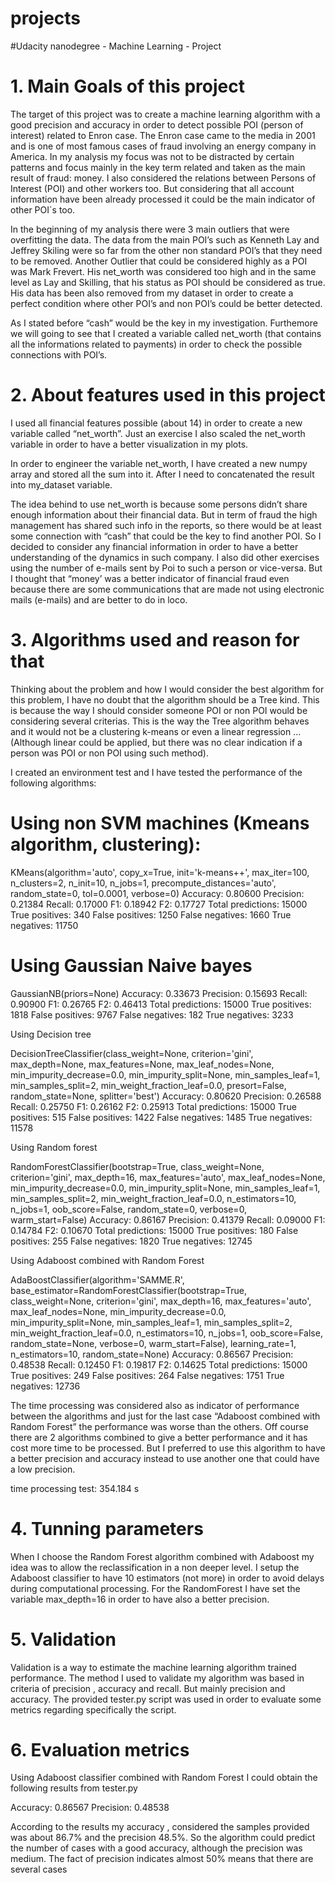 # projects

#Udacity nanodegree  - Machine Learning - Project
# 1. Main Goals of this project

The target of this project was to create a machine learning algorithm with a good precision and accuracy in order to detect possible POI (person of interest) related to Enron case.  The Enron case came to the media in 2001  and is one of most famous cases of fraud involving an energy company in America. In my analysis my focus was not to be distracted by certain patterns and focus mainly in the key term related and taken as the main result of fraud: money. I also considered the relations between Persons of Interest (POI) and other workers too. But considering that all account information have been already processed it could be the main indicator of other POI`s too.

In the beginning of my analysis there were 3 main outliers that were overfitting the data. The data from the main POI’s such as Kenneth Lay and Jeffrey Skiling were so far from the other non standard POI’s that they need to be removed. Another Outlier that could be considered highly as a POI was Mark Frevert. His net_worth was considered too high and in the same level as Lay and Skilling, that his status as POI should be considered as true. His data has been also removed from my dataset in order to create a perfect condition where other POI’s and non POI’s could be better detected.


As I stated before “cash” would be the key in my investigation. Furthemore we will going to see that I created a variable called net_worth (that contains all the informations related to payments) in order to check the possible connections with POI’s.


# 2. About features used in this project

I used all financial features possible (about 14) in order to create a new variable called “net_worth”.  Just an exercise I also scaled the net_worth variable in order to have a better visualization in my plots. 

In order to engineer the variable net_worth, I have created a new numpy array and stored all the sum into it. After I need to concatenated the result into my_dataset variable.

The idea behind to use net_worth is because some persons didn’t share enough information about their financial  data. But in term of fraud the high management has shared such info in the reports, so there would be at least some connection with “cash” that could be the key to find another POI. So I decided to consider any financial information in order to have a better understanding of the dynamics in such company.  I also did other exercises using the number of e-mails sent by Poi to such a person or vice-versa. But I thought that “money’ was a better indicator of financial fraud even because there are some communications that are made not using electronic mails (e-mails) and are better to do in loco.


# 3.  Algorithms used and reason for that


Thinking about the problem and how I would consider the best algorithm for this problem, I have no doubt that the algorithm should be a Tree kind. This is because the way I should consider someone POI or non POI would be considering several criterias. This is the way the Tree algorithm behaves  and it would not be a clustering k-means or even a linear regression … (Although linear could be applied, but there was no clear indication if a person was POI or non POI using such method).

I created an environment test and I have tested the performance of the following algorithms:

# Using non SVM machines (Kmeans algorithm, clustering):

KMeans(algorithm='auto', copy_x=True, init='k-means++', max_iter=100,
    n_clusters=2, n_init=10, n_jobs=1, precompute_distances='auto',
    random_state=0, tol=0.0001, verbose=0)
        Accuracy: 0.80600       Precision: 0.21384      Recall: 0.17000 F1: 0.18942     F2: 0.17727
        Total predictions: 15000        True positives:  340    False positives: 1250   False negatives: 1660   True negatives: 11750




# Using Gaussian Naive bayes

 
GaussianNB(priors=None)
        Accuracy: 0.33673       Precision: 0.15693      Recall: 0.90900 F1: 0.26765     F2: 0.46413
        Total predictions: 15000        True positives: 1818    False positives: 9767   False negatives:  182   True negatives: 3233



Using Decision tree

DecisionTreeClassifier(class_weight=None, criterion='gini', max_depth=None,
            max_features=None, max_leaf_nodes=None,
            min_impurity_decrease=0.0, min_impurity_split=None,
            min_samples_leaf=1, min_samples_split=2,
            min_weight_fraction_leaf=0.0, presort=False, random_state=None,
            splitter='best')
        Accuracy: 0.80620       Precision: 0.26588      Recall: 0.25750 F1: 0.26162     F2: 0.25913
        Total predictions: 15000        True positives:  515    False positives: 1422   False negatives: 1485   True negatives: 11578





Using Random forest 

RandomForestClassifier(bootstrap=True, class_weight=None, criterion='gini',
            max_depth=16, max_features='auto', max_leaf_nodes=None,
            min_impurity_decrease=0.0, min_impurity_split=None,
            min_samples_leaf=1, min_samples_split=2,
            min_weight_fraction_leaf=0.0, n_estimators=10, n_jobs=1,
            oob_score=False, random_state=0, verbose=0, warm_start=False)
        Accuracy: 0.86167       Precision: 0.41379      Recall: 0.09000 F1: 0.14784     F2: 0.10670
        Total predictions: 15000        True positives:  180    False positives:  255   False negatives: 1820   True negatives: 12745



Using Adaboost combined with Random Forest

AdaBoostClassifier(algorithm='SAMME.R',
          base_estimator=RandomForestClassifier(bootstrap=True, class_weight=None, criterion='gini',
            max_depth=16, max_features='auto', max_leaf_nodes=None,
            min_impurity_decrease=0.0, min_impurity_split=None,
            min_samples_leaf=1, min_samples_split=2,
            min_weight_fraction_leaf=0.0, n_estimators=10, n_jobs=1,
            oob_score=False, random_state=None, verbose=0,
            warm_start=False),
          learning_rate=1, n_estimators=10, random_state=None)
        Accuracy: 0.86567       Precision: 0.48538      Recall: 0.12450 F1: 0.19817     F2: 0.14625
        Total predictions: 15000        True positives:  249    False positives:  264   False negatives: 1751   True negatives: 12736
        
 The time processing was considered also as indicator of performance between the algorithms and just for the last case “Adaboost combined with Random Forest” the performance was worse than the others. Off course there are 2 algorithms combined to give a better performance and it has cost more time to be processed. But I preferred to use this algorithm to have a better precision and accuracy instead  to use another one that could have a low precision.

time processing test: 354.184 s       


# 4. Tunning parameters



When I choose the Random Forest algorithm combined with Adaboost my idea was to allow the reclassification in  a non deeper level. I setup the Adaboost classifier to have 10 estimators (not more) in order to avoid delays during computational processing. For the RandomForest I have set the variable max_depth=16 in order to have also a better precision.



# 5. Validation


Validation is a way to estimate the machine learning algorithm trained performance. The method I used to validate my algorithm was based in criteria of precision , accuracy and recall. But mainly precision and accuracy. The provided tester.py script was used in order to evaluate some metrics regarding specifically the script. 


# 6. Evaluation metrics 

Using Adaboost classifier combined with Random Forest I could obtain the following results from tester.py

Accuracy: 0.86567       Precision: 0.48538 


According to the results my accuracy , considered the samples provided was about 86.7%  and the precision 48.5%. So the algorithm could predict the number of cases with a good accuracy, although the precision was medium. The fact of precision indicates almost 50% means that there are several cases 









